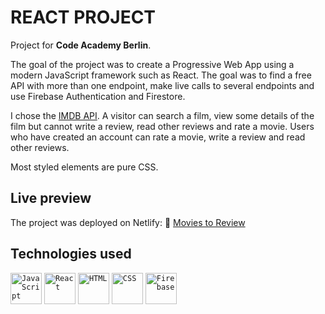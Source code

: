 # REACT PROJECT

Project for **Code Academy Berlin**.

The goal of the project was to create a Progressive Web App using a modern JavaScript framework such as React. The goal was to find a free API with more than one endpoint, make live calls to several endpoints and use Firebase Authentication and Firestore.

I chose the [IMDB API](https://imdb-api.com). A visitor can search a film, view some details of the film but cannot write a review, read other reviews and rate a movie. Users who have created an account can rate a movie, write a review and read other reviews.

Most styled elements are pure CSS.

## Live preview

The project was deployed on Netlify:
:palm_tree: [Movies to Review](https://moviestoreview.netlify.app)

## Technologies used

<div>
	<code><img height="50" src="https://user-images.githubusercontent.com/25181517/117447155-6a868a00-af3d-11eb-9cfe-245df15c9f3f.png" alt="JavaScript" title="JavaScript" /></code>
	<code><img height="50" src="https://user-images.githubusercontent.com/25181517/183897015-94a058a6-b86e-4e42-a37f-bf92061753e5.png" alt="React" title="React" /></code>
	<code><img height="50" src="https://user-images.githubusercontent.com/25181517/192158954-f88b5814-d510-4564-b285-dff7d6400dad.png" alt="HTML" title="HTML" /></code>
	<code><img height="50" src="https://user-images.githubusercontent.com/25181517/183898674-75a4a1b1-f960-4ea9-abcb-637170a00a75.png" alt="CSS" title="CSS" /></code>
	<code><img height="50" src="https://user-images.githubusercontent.com/25181517/189716855-2c69ca7a-5149-4647-936d-780610911353.png" alt="Firebase" title="Firebase" /></code>
</div>
